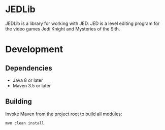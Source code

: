 # JEDLib
JEDLib is a library for working with JED.
JED is a level editing program for the video games Jedi Knight and Mysteries of the Sith.

# Development

## Dependencies
* Java 8 or later
* Maven 3.5 or later

## Building
Invoke Maven from the project root to build all modules:

```
mvn clean install
```
